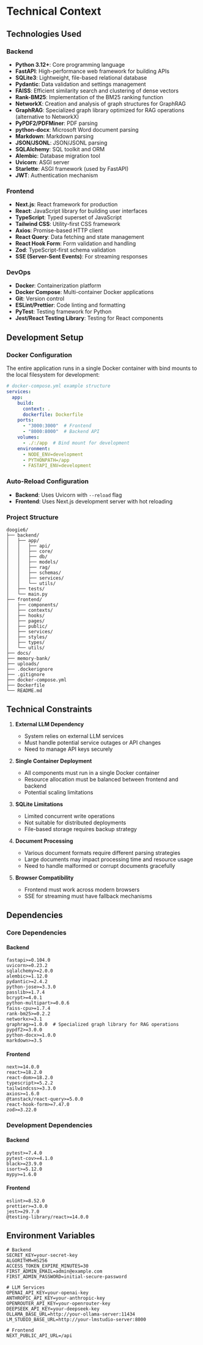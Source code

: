 # Technical Context

## Technologies Used

### Backend
- **Python 3.12+**: Core programming language
- **FastAPI**: High-performance web framework for building APIs
- **SQLite3**: Lightweight, file-based relational database
- **Pydantic**: Data validation and settings management
- **FAISS**: Efficient similarity search and clustering of dense vectors
- **Rank-BM25**: Implementation of the BM25 ranking function
- **NetworkX**: Creation and analysis of graph structures for GraphRAG
- **GraphRAG**: Specialized graph library optimized for RAG operations (alternative to NetworkX)
- **PyPDF2/PDFMiner**: PDF parsing
- **python-docx**: Microsoft Word document parsing
- **Markdown**: Markdown parsing
- **JSON/JSONL**: JSON/JSONL parsing
- **SQLAlchemy**: SQL toolkit and ORM
- **Alembic**: Database migration tool
- **Uvicorn**: ASGI server
- **Starlette**: ASGI framework (used by FastAPI)
- **JWT**: Authentication mechanism

### Frontend
- **Next.js**: React framework for production
- **React**: JavaScript library for building user interfaces
- **TypeScript**: Typed superset of JavaScript
- **Tailwind CSS**: Utility-first CSS framework
- **Axios**: Promise-based HTTP client
- **React Query**: Data fetching and state management
- **React Hook Form**: Form validation and handling
- **Zod**: TypeScript-first schema validation
- **SSE (Server-Sent Events)**: For streaming responses

### DevOps
- **Docker**: Containerization platform
- **Docker Compose**: Multi-container Docker applications
- **Git**: Version control
- **ESLint/Prettier**: Code linting and formatting
- **PyTest**: Testing framework for Python
- **Jest/React Testing Library**: Testing for React components

## Development Setup

### Docker Configuration

The entire application runs in a single Docker container with bind mounts to the local filesystem for development:

```yaml
# docker-compose.yml example structure
services:
  app:
    build:
      context: .
      dockerfile: Dockerfile
    ports:
      - "3000:3000"  # Frontend
      - "8000:8000"  # Backend API
    volumes:
      - ./:/app  # Bind mount for development
    environment:
      - NODE_ENV=development
      - PYTHONPATH=/app
      - FASTAPI_ENV=development
```

### Auto-Reload Configuration

- **Backend**: Uses Uvicorn with `--reload` flag
- **Frontend**: Uses Next.js development server with hot reloading

### Project Structure

```
doogie6/
├── backend/
│   ├── app/
│   │   ├── api/
│   │   ├── core/
│   │   ├── db/
│   │   ├── models/
│   │   ├── rag/
│   │   ├── schemas/
│   │   ├── services/
│   │   └── utils/
│   ├── tests/
│   └── main.py
├── frontend/
│   ├── components/
│   ├── contexts/
│   ├── hooks/
│   ├── pages/
│   ├── public/
│   ├── services/
│   ├── styles/
│   ├── types/
│   └── utils/
├── docs/
├── memory-bank/
├── uploads/
├── .dockerignore
├── .gitignore
├── docker-compose.yml
├── Dockerfile
└── README.md
```

## Technical Constraints

1. **External LLM Dependency**
   - System relies on external LLM services
   - Must handle potential service outages or API changes
   - Need to manage API keys securely

2. **Single Container Deployment**
   - All components must run in a single Docker container
   - Resource allocation must be balanced between frontend and backend
   - Potential scaling limitations

3. **SQLite Limitations**
   - Limited concurrent write operations
   - Not suitable for distributed deployments
   - File-based storage requires backup strategy

4. **Document Processing**
   - Various document formats require different parsing strategies
   - Large documents may impact processing time and resource usage
   - Need to handle malformed or corrupt documents gracefully

5. **Browser Compatibility**
   - Frontend must work across modern browsers
   - SSE for streaming must have fallback mechanisms

## Dependencies

### Core Dependencies

#### Backend
```
fastapi>=0.104.0
uvicorn>=0.23.2
sqlalchemy>=2.0.0
alembic>=1.12.0
pydantic>=2.4.2
python-jose>=3.3.0
passlib>=1.7.4
bcrypt>=4.0.1
python-multipart>=0.0.6
faiss-cpu>=1.7.4
rank-bm25>=0.2.2
networkx>=3.1
graphrag>=1.0.0  # Specialized graph library for RAG operations
pypdf2>=3.0.0
python-docx>=1.0.0
markdown>=3.5
```

#### Frontend
```
next>=14.0.0
react>=18.2.0
react-dom>=18.2.0
typescript>=5.2.2
tailwindcss>=3.3.0
axios>=1.6.0
@tanstack/react-query>=5.0.0
react-hook-form>=7.47.0
zod>=3.22.0
```

### Development Dependencies

#### Backend
```
pytest>=7.4.0
pytest-cov>=4.1.0
black>=23.9.0
isort>=5.12.0
mypy>=1.6.0
```

#### Frontend
```
eslint>=8.52.0
prettier>=3.0.0
jest>=29.7.0
@testing-library/react>=14.0.0
```

## Environment Variables

```
# Backend
SECRET_KEY=your-secret-key
ALGORITHM=HS256
ACCESS_TOKEN_EXPIRE_MINUTES=30
FIRST_ADMIN_EMAIL=admin@example.com
FIRST_ADMIN_PASSWORD=initial-secure-password

# LLM Services
OPENAI_API_KEY=your-openai-key
ANTHROPIC_API_KEY=your-anthropic-key
OPENROUTER_API_KEY=your-openrouter-key
DEEPSEEK_API_KEY=your-deepseek-key
OLLAMA_BASE_URL=http://your-ollama-server:11434
LM_STUDIO_BASE_URL=http://your-lmstudio-server:8000

# Frontend
NEXT_PUBLIC_API_URL=/api